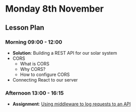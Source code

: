 # Monday 8th November

## Lesson Plan

### Morning 09:00 - 12:00

+ **Solution**: Building a REST API for our solar system
+ CORS
  + What is CORS
  + Why CORS?
  + How to configure CORS
+ Connecting React to our server

### Afternoon 13:00 - 16:15

+ **Assignment**: [Using middleware to log requests to an API](https://github.com/FrancoSpeziali/express-middleware-logging-requests)
